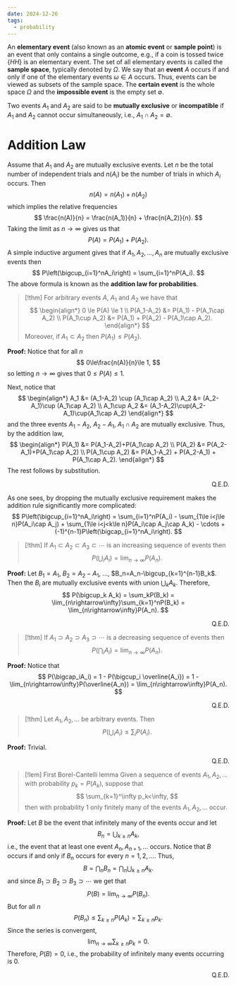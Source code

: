 ```yaml
---
date: 2024-12-26
tags:
  - probability
---
```

An **elementary event** (also known as an **atomic event** or **sample point**) is an event that only contains a single outcome, e.g., if a coin is tossed twice $\{HH\}$ is an elementary event. The set of all elementary events is called the **sample space**, typically denoted by $\Omega$. We say that an **event** $A$ occurs if and only if one of the elementary events $\omega\in A$ occurs. Thus, events can be viewed as subsets of the sample space. The **certain event** is the whole space $\Omega$ and the **impossible event** is the empty set $\emptyset$.

Two events $A_1$ and $A_2$ are said to be **mutually exclusive** or **incompatible** if $A_1$ and $A_2$ cannot occur simultaneously, i.e., $A_1\cap A_2=\emptyset$.

# Addition Law

Assume that $A_1$ and $A_2$ are mutually exclusive events. Let $n$ be the total number of independent trials and $n(A_i)$ be the number of trials in which $A_i$ occurs. Then
$$
	n(A) = n(A_1) + n(A_2)
$$
which implies the relative frequencies
$$
	\frac{n(A)}{n} = \frac{n(A_1)}{n} + \frac{n(A_2)}{n}.
$$
Taking the limit as $n\rightarrow\infty$ gives us that 
$$
	P(A) = P(A_1) + P(A_2).
$$
A simple inductive argument gives that if $A_1,A_2,\dots,A_n$ are mutually exclusive events then
$$
	P\left(\bigcup_{i=1}^nA_i\right) = \sum_{i=1}^nP(A_i).
$$
The above formula is known as the **addition law for probabilities**.

> [!thm]
> For arbitrary events $A$, $A_1$ and $A_2$ we have that
> $$
> \begin{align*}
> 	0 \le P(A) \le 1 \\
> 	P(A_1-A_2) &= P(A_1) - P(A_1\cap A_2) \\
> 	P(A_1\cup A_2) &= P(A_1) + P(A_2) - P(A_1\cap A_2).
> \end{align*}
> $$
> Moreover, if $A_1\subset A_2$ then  $P(A_1)\le P(A_2)$.

**Proof:** Notice that for all $n$
$$
	0\le\frac{n(A)}{n}\le 1,
$$
so letting $n\rightarrow\infty$ gives that $0\le P(A)\le 1$.

Next, notice that
$$
\begin{align*}
	A_1 &= (A_1-A_2) \cup (A_1\cap A_2) \\
	A_2 &= (A_2-A_1)\cup (A_1\cap A_2) \\
	A_1\cup A_2 &= (A_1-A_2)\cup(A_2-A_1)\cup(A_1\cap A_2)
\end{align*}
$$
and the three events $A_1-A_2$, $A_2-A_1$, $A_1\cap A_2$ are mutually exclusive. Thus, by the addition law,
$$
\begin{align*}
	P(A_1) &= P(A_1-A_2)+P(A_1\cap A_2) \\
	P(A_2) &= P(A_2-A_1)+P(A_1\cap A_2) \\
	P(A_1\cup A_2) &= P(A_1-A_2) + P(A_2-A_1) + P(A_1\cap A_2).
\end{align*}
$$
The rest follows by substitution.
<p style='text-align:right'>Q.E.D.</p>

As one sees, by dropping the mutually exclusive requirement makes the addition rule significantly more complicated:
$$
	P\left(\bigcup_{i=1}^nA_i\right) = \sum_{i=1}^nP(A_i) - \sum_{1\le i<j\le n}P(A_i\cap A_j) + \sum_{1\le i<j<k\le n}P(A_i\cap A_j\cap A_k) - \cdots + (-1)^{n-1}P\left(\bigcap_{i=1}^nA_i\right).
$$

> [!thm]
> If $A_1\subset A_2\subset A_3\subset\cdots$ is an increasing sequence of events then
> $$
> 	P\left(\bigcup_{i}A_i\right) = \lim_{n\rightarrow\infty}P(A_n).
> $$

**Proof:** Let $B_1=A_1$, $B_2=A_2-A_1$, $\dots$, $B_n=A_n-\bigcup_{k=1}^{n-1}B_k$. Then the $B_i$ are mutually exclusive events with union $\bigcup_k A_k$. Therefore,
$$
	P(\bigcup_k A_k) = \sum_kP(B_k) = \lim_{n\rightarrow\infty}\sum_{k=1}^nP(B_k) = \lim_{n\rightarrow\infty}P(A_n).
$$<p style='text-align:right'>Q.E.D.</p>
> [!thm]
> If $A_1\supset A_2\supset A_3\supset\cdots$ is a decreasing sequence of events then
> $$
> 	P\left(\bigcap_i A_i\right) = \lim_{n\rightarrow\infty}P(A_n).
> $$

**Proof:** Notice that
$$
	P(\bigcap_iA_i) = 1 - P(\bigcup_i \overline{A_i}) = 1 - \lim_{n\rightarrow\infty}P(\overline{A_n}) = \lim_{n\rightarrow\infty}P(A_n).
$$
<p style='text-align:right'>Q.E.D.</p>

> [!thm]
> Let $A_1,A_2,\dots$ be arbitrary events. Then
> $$
> 	P\left(\bigcup_i A_i\right) \le \sum_i P(A_i).
> $$

**Proof:** Trivial.
<p style='text-align:right'>Q.E.D.</p>

> [!lem] First Borel-Cantelli lemma
> Given a sequence of events $A_1,A_2,\dots$ with probability $p_k=P(A_k)$, suppose that
> $$
> 	\sum_{k=1}^\infty p_k<\infty,
> $$
> then with probability 1 only finitely many of the events $A_1,A_2,\dots$ occur.

**Proof:** Let $B$ be the event that infinitely many of the events occur and let 
$$
	B_n = \bigcup_{k\ge n}A_k,
$$
i.e., the event that at least one event $A_n,A_{n+1},\dots$ occurs. Notice that $B$ occurs if and only if $B_n$ occurs for every $n=1,2,\dots$. Thus,
$$
	B = \bigcap_nB_n = \bigcap_n\bigcup_{k\ge n}A_k.
$$
and since $B_1\supset B_2\supset B_3\supset\cdots$ we get that
$$
	P(B) = \lim_{n\rightarrow\infty}P(B_n).
$$
But for all $n$
$$
	P(B_n) \le \sum_{k\ge n}P(A_k) = \sum_{k\ge n}p_k.
$$
Since the series is convergent,
$$
	\lim_{n\rightarrow\infty}\sum_{k\ge n}p_k = 0.
$$
Therefore, $P(B)=0$, i.e., the probability of infinitely many events occurring is 0.
<p style='text-align:right'>Q.E.D.</p>

